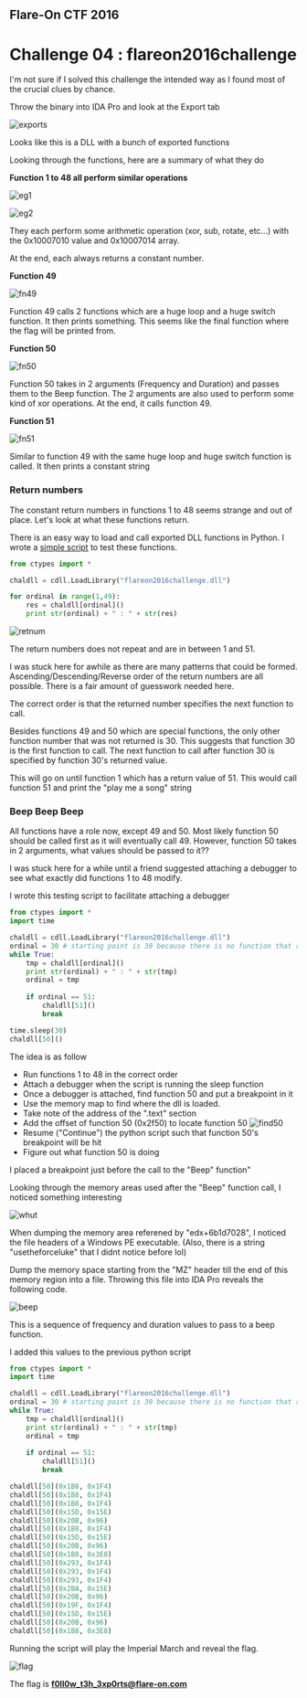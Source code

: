 ## Flare-On CTF 2016
# Challenge 04 : flareon2016challenge

I'm not sure if I solved this challenge the intended way as I found most of the crucial clues by chance.

Throw the binary into IDA Pro and look at the Export tab

![exports](img/01.png)

Looks like this is a DLL with a bunch of exported functions

Looking through the functions, here are a summary of what they do

**Function 1 to 48 all perform similar operations**

![eg1](img/02.png)

![eg2](img/03.png)

They each perform some arithmetic operation (xor, sub, rotate, etc...) with the 0x10007010 value and 0x10007014 array.

At the end, each always returns a constant number.

**Function 49**

![fn49](img/04.png)

Function 49 calls 2 functions which are a huge loop and a huge switch function. It then prints something. This seems like the final function where the flag will be printed from.

**Function 50**

![fn50](img/05.png)

Function 50 takes in 2 arguments (Frequency and Duration) and passes them to the Beep function. The 2 arguments are also used to perform some kind of xor operations. At the end, it calls function 49.

**Function 51**

![fn51](img/06.png)

Similar to function 49 with the same huge loop and huge switch function is called. It then prints a constant string

### Return numbers

The constant return numbers in functions 1 to 48 seems strange and out of place. Let's look at what these functions return.

There is an easy way to load and call exported DLL functions in Python. I wrote a [simple script](simpletest.py) to test these functions.

```py
from ctypes import *

chaldll = cdll.LoadLibrary("flareon2016challenge.dll")

for ordinal in range(1,49):
	res = chaldll[ordinal]()
	print str(ordinal) + " : " + str(res)
```

![retnum](img/07.png)

The return numbers does not repeat and are in between 1 and 51.

I was stuck here for awhile as there are many patterns that could be formed. Ascending/Descending/Reverse order of the return numbers are all possible. There is a fair amount of guesswork needed here.

The correct order is that the returned number specifies the next function to call. 

Besides functions 49 and 50 which are special functions, the only other function number that was not returned is 30. This suggests that function 30 is the first function to call. The next function to call after function 30 is specified by function 30's returned value.

This will go on until function 1 which has a return value of 51. This would call function 51 and print the "play me a song" string

### Beep Beep Beep

All functions have a role now, except 49 and 50. Most likely function 50 should be called first as it will eventually call 49. However, function 50 takes in 2 arguments, what values should be passed to it??

I was stuck here for a while until a friend suggested attaching a debugger to see what exactly did functions 1 to 48 modify.

I wrote this testing script to facilitate attaching a debugger

```py
from ctypes import *
import time

chaldll = cdll.LoadLibrary("flareon2016challenge.dll")
ordinal = 30 # starting point is 30 because there is no function that returns 30
while True:
	tmp = chaldll[ordinal]()
	print str(ordinal) + " : " + str(tmp)
	ordinal = tmp
	
	if ordinal == 51:
		chaldll[51]()
		break

time.sleep(30)
chaldll[50]()
```

The idea is as follow
- Run functions 1 to 48 in the correct order
- Attach a debugger when the script is running the sleep function
- Once a debugger is attached, find function 50 and put a breakpoint in it
 - Use the memory map to find where the dll is loaded. 
 - Take note of the address of the ".text" section
 - Add the offset of function 50 (0x2f50) to locate function 50
 ![find50](img/09.png)
- Resume ("Continue") the python script such that function 50's breakpoint will be hit
- Figure out what function 50 is doing

I placed a breakpoint just before the call to the "Beep" function"

Looking through the memory areas used after the "Beep" function call, I noticed something interesting

![whut](img/10.png)

When dumping the memory area referened by "edx+6b1d7028", I noticed the file headers of a Windows PE executable. (Also, there is a string "usetheforceluke" that I didnt notice before lol)

Dump the memory space starting from the "MZ" header till the end of this memory region into a file. Throwing this file into IDA Pro reveals the following code.

![beep](img/11.png)

This is a sequence of frequency and duration values to pass to a beep function.

I added this values to the previous python script

```py
from ctypes import *
import time

chaldll = cdll.LoadLibrary("flareon2016challenge.dll")
ordinal = 30 # starting point is 30 because there is no function that returns 30
while True:
	tmp = chaldll[ordinal]()
	print str(ordinal) + " : " + str(tmp)
	ordinal = tmp
	
	if ordinal == 51:
		chaldll[51]()
		break

chaldll[50](0x1B8, 0x1F4)
chaldll[50](0x1B8, 0x1F4)
chaldll[50](0x1B8, 0x1F4)
chaldll[50](0x15D, 0x15E)
chaldll[50](0x20B, 0x96)
chaldll[50](0x1B8, 0x1F4)
chaldll[50](0x15D, 0x15E)
chaldll[50](0x20B, 0x96)
chaldll[50](0x1B8, 0x3E8)
chaldll[50](0x293, 0x1F4)
chaldll[50](0x293, 0x1F4)
chaldll[50](0x293, 0x1F4)
chaldll[50](0x2BA, 0x15E)
chaldll[50](0x20B, 0x96)
chaldll[50](0x19F, 0x1F4)
chaldll[50](0x15D, 0x15E)
chaldll[50](0x20B, 0x96)
chaldll[50](0x1B8, 0x3E8)
```

Running the script will play the Imperial March and reveal the flag.

![flag](img/12.png)

The flag is **f0ll0w_t3h_3xp0rts@flare-on.com**

